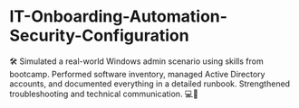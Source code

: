 # IT-Onboarding-Automation-Security-Configuration
🛠️ Simulated a real-world Windows admin scenario using skills from bootcamp. Performed software inventory, managed Active Directory accounts, and documented everything in a detailed runbook. Strengthened troubleshooting and technical communication. 💻📝
